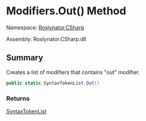 # Modifiers\.Out\(\) Method

Namespace: [Roslynator.CSharp](../../README.md)

Assembly: Roslynator\.CSharp\.dll

## Summary

Creates a list of modifiers that contains "out" modifier\.

```csharp
public static SyntaxTokenList Out()
```

### Returns

[SyntaxTokenList](https://docs.microsoft.com/en-us/dotnet/api/microsoft.codeanalysis.syntaxtokenlist)


